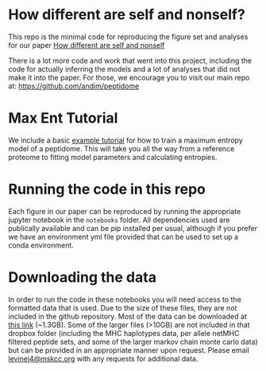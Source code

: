 # How different are self and nonself?
This repo is the minimal code for reproducing the figure set and analyses for our paper   [How different are self and nonself](https://arxiv.org/abs/2212.12049)

There is a lot more code and work that went into this project, including the code for actually inferring the models and a lot of analyses that did not make it into the paper. For those, we encourage you to visit our main repo at: https://github.com/andim/peptidome 

# Max Ent Tutorial
We include a basic [example tutorial](https://github.com/jonlevi/self_not_self/blob/main/max_ent/max_ent_tutorial.md) for how to train a maximum entropy model of a peptidome. This will take you all the way from a reference proteome to fitting model parameters and calculating entropies. 

# Running the code in this repo
Each figure in our paper can be reproduced by running the appropriate jupyter notebook in the `notebooks` folder. All dependencies used are publically available and can be pip installed per usual, although if you prefer we have an environment yml file provided that can be used to set up a conda environment.

# Downloading the data
In order to run the code in these notebooks you will need access to the formatted data that is used. Due to the size of these files, they are not included in the github repository. Most of the data can be downloaded at [this link](https://www.dropbox.com/scl/fi/nsflv77c87jy53e8kh2wu/data.zip?rlkey=lfwi5d2l8b0fv14gs9j524xvh&e=1&st=3wshuawc&dl=0) (~1.3GB). Some of the larger files (>10GB) are not included in that dropbox folder (including the MHC haplotypes data, per allele netMHC filtered peptide sets, and some of the larger markov chain monte carlo data) but can be provided in an appropriate manner upon request. Please email levinej4@mskcc.org with any requests for additional data.



